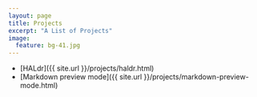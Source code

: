 ```yaml
---
layout: page
title: Projects
excerpt: "A List of Projects"
image:
  feature: bg-41.jpg
---
```


* [HALdr]({{ site.url }}/projects/haldr.html)
* [Markdown preview mode]({{ site.url }}/projects/markdown-preview-mode.html)
